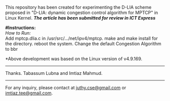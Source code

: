 This repository has been created for experimenting the D-LIA scheme proposed in "D-LIA: dynamic congestion control algorithm for MPTCP" in Linux Kernel. ***The article has been submitted for review in ICT Express***


**#Instructions:** <br />
*How to Run:* <br />
Add mptcp.dlia.c in /usr/src/.../net/ipv4/mptcp.
make and make install for the directory.
reboot the system.
Change the default Congestion Algorithm to bbr

*Above development was based on the Linux version of v4.9.169.

********************************************************

Thanks.
Tabassum Lubna and Imtiaz Mahmud.
********************************************************
For any inquiry, please contact at juthy.cse@gmail.com or imtiaz.tee@gmail.com.
